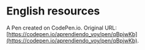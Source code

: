 # English resources 

A Pen created on CodePen.io. Original URL: [https://codepen.io/aprendiendo_voy/pen/qBpjwKb](https://codepen.io/aprendiendo_voy/pen/qBpjwKb).

